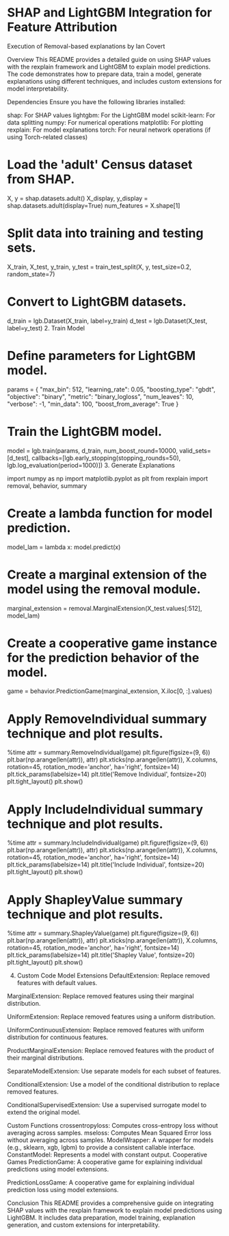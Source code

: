 # SHAP and LightGBM Integration for Feature Attribution
Execution of Removal-based explanations by Ian Covert

Overview
This README provides a detailed guide on using SHAP values with the rexplain framework and LightGBM to explain model predictions. The code demonstrates how to prepare data, train a model, generate explanations using different techniques, and includes custom extensions for model interpretability.

Dependencies
Ensure you have the following libraries installed:

shap: For SHAP values
lightgbm: For the LightGBM model
scikit-learn: For data splitting
numpy: For numerical operations
matplotlib: For plotting
rexplain: For model explanations
torch: For neural network operations (if using Torch-related classes)

# Load the 'adult' Census dataset from SHAP.
X, y = shap.datasets.adult()
X_display, y_display = shap.datasets.adult(display=True)
num_features = X.shape[1]

# Split data into training and testing sets.
X_train, X_test, y_train, y_test = train_test_split(X, y, test_size=0.2, random_state=7)

# Convert to LightGBM datasets.
d_train = lgb.Dataset(X_train, label=y_train)
d_test = lgb.Dataset(X_test, label=y_test)
2. Train Model

# Define parameters for LightGBM model.
params = {
    "max_bin": 512,
    "learning_rate": 0.05,
    "boosting_type": "gbdt",
    "objective": "binary",
    "metric": "binary_logloss",
    "num_leaves": 10,
    "verbose": -1,
    "min_data": 100,
    "boost_from_average": True
}

# Train the LightGBM model.
model = lgb.train(params, d_train, num_boost_round=10000, valid_sets=[d_test], callbacks=[lgb.early_stopping(stopping_rounds=50), lgb.log_evaluation(period=1000)])
3. Generate Explanations

import numpy as np
import matplotlib.pyplot as plt
from rexplain import removal, behavior, summary

# Create a lambda function for model prediction.
model_lam = lambda x: model.predict(x)

# Create a marginal extension of the model using the removal module.
marginal_extension = removal.MarginalExtension(X_test.values[:512], model_lam)

# Create a cooperative game instance for the prediction behavior of the model.
game = behavior.PredictionGame(marginal_extension, X.iloc[0, :].values)

# Apply RemoveIndividual summary technique and plot results.
%time attr = summary.RemoveIndividual(game)
plt.figure(figsize=(9, 6))
plt.bar(np.arange(len(attr)), attr)
plt.xticks(np.arange(len(attr)), X.columns, rotation=45, rotation_mode='anchor', ha='right', fontsize=14)
plt.tick_params(labelsize=14)
plt.title('Remove Individual', fontsize=20)
plt.tight_layout()
plt.show()

# Apply IncludeIndividual summary technique and plot results.
%time attr = summary.IncludeIndividual(game)
plt.figure(figsize=(9, 6))
plt.bar(np.arange(len(attr)), attr)
plt.xticks(np.arange(len(attr)), X.columns, rotation=45, rotation_mode='anchor', ha='right', fontsize=14)
plt.tick_params(labelsize=14)
plt.title('Include Individual', fontsize=20)
plt.tight_layout()
plt.show()

# Apply ShapleyValue summary technique and plot results.
%time attr = summary.ShapleyValue(game)
plt.figure(figsize=(9, 6))
plt.bar(np.arange(len(attr)), attr)
plt.xticks(np.arange(len(attr)), X.columns, rotation=45, rotation_mode='anchor', ha='right', fontsize=14)
plt.tick_params(labelsize=14)
plt.title('Shapley Value', fontsize=20)
plt.tight_layout()
plt.show()

4. Custom Code
Model Extensions
DefaultExtension: Replace removed features with default values.

MarginalExtension: Replace removed features using their marginal distribution.

UniformExtension: Replace removed features using a uniform distribution.

UniformContinuousExtension: Replace removed features with uniform distribution for continuous features.

ProductMarginalExtension: Replace removed features with the product of their marginal distributions.

SeparateModelExtension: Use separate models for each subset of features.

ConditionalExtension: Use a model of the conditional distribution to replace removed features.

ConditionalSupervisedExtension: Use a supervised surrogate model to extend the original model.

Custom Functions
crossentropyloss: Computes cross-entropy loss without averaging across samples.
mseloss: Computes Mean Squared Error loss without averaging across samples.
ModelWrapper: A wrapper for models (e.g., sklearn, xgb, lgbm) to provide a consistent callable interface.
ConstantModel: Represents a model with constant output.
Cooperative Games
PredictionGame: A cooperative game for explaining individual predictions using model extensions.

PredictionLossGame: A cooperative game for explaining individual prediction loss using model extensions.

Conclusion
This README provides a comprehensive guide on integrating SHAP values with the rexplain framework to explain model predictions using LightGBM. It includes data preparation, model training, explanation generation, and custom extensions for interpretability.

